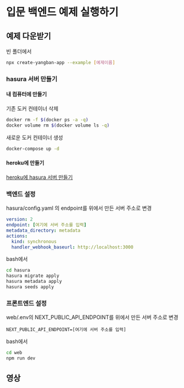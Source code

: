 # 입문 백엔드 예제 실행하기

## 예제 다운받기
빈 폴더에서
```bash
npx create-yangban-app --example [예제이름]
```
### hasura 서버 만들기
#### 내 컴퓨터에 만들기
기존 도커 컨테이너 삭제
```bash
docker rm -f $(docker ps -a -q)
docker volume rm $(docker volume ls -q)
```
새로운 도커 컨테이너 생성
```bash
docker-compose up -d
```
#### heroku에 만들기
[heroku에 hasura 서버 만들기](https://heroku.com/deploy?template=https://github.com/hasura/graphql-engine-heroku)

### 백엔드 설정
hasura/config.yaml 의 endpoint를 위에서 만든 서버 주소로 변경
```yaml
version: 2
endpoint: [여기에 서버 주소를 입력]
metadata_directory: metadata
actions:
  kind: synchronous
  handler_webhook_baseurl: http://localhost:3000
```
bash에서
```bash
cd hasura
hasura migrate apply
hasura metadata apply
hasura seeds apply
```
### 프론트엔드 설정
web/.env의 NEXT_PUBLIC_API_ENDPOINT를 위에서 만든 서버 주소로 변경
```
NEXT_PUBLIC_API_ENDPOINT=[여기에 서버 주소를 입력]
```
bash에서
```bash
cd web
npm run dev
```


## 영상
